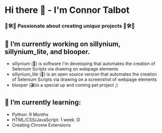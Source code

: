 # Hi there 👋 - I'm Connor Talbot
### 🎼🛠🧪 Passionate about creating *unique* projects 🎼🛠🧪 ###

<!--
**con-dog/con-dog** is a ✨ _special_ ✨ repository because its `README.md` (this file) appears on your GitHub profile.
-->

## 🔭 I’m currently working on sillynium, sillynium_lite, and blooper. ##
- sillynium (🤡) is software I'm developing that automates the creation of Selenium Scripts via drawing on webpage elements
- sillynium_lite (🤡) is an open source version that automates the creation of Selenium Scripts via drawing on a screenshot of webpage elements
- blooper (🎬)is a special up and coming pet project ;)

## 🌱 I’m currently learning:
- Python: 9 Months
- HTML/CSS/JavaScript: 1 week :D
- Creating Chrome Extensions
